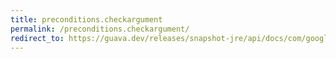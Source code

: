 ```yaml
---
title: preconditions.checkargument
permalink: /preconditions.checkargument/
redirect_to: https://guava.dev/releases/snapshot-jre/api/docs/com/google/common/base/Preconditions.html#checkArgument-boolean-
---
```

